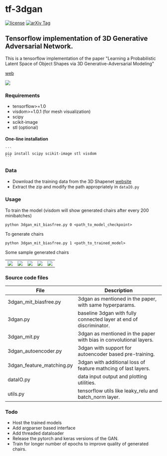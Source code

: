 # tf-3dgan

[![license](https://img.shields.io/github/license/mashape/apistatus.svg)](https://github.com/meetshah1995/tf-3dgan/blob/master/LICENSE)
[![arXiv Tag](https://img.shields.io/badge/arXiv-1610.07584-brightgreen.svg)](https://arxiv.org/abs/1610.07584)

## Tensorflow implementation of 3D Generative Adversarial Network.

This is a tensorflow implementation of the paper "Learning a Probabilistic Latent Space of Object Shapes 
via 3D Generative-Adversarial Modeling"

[web](http://3dgan.csail.mit.edu/)  

![](http://3dgan.csail.mit.edu/images/model.jpg)


### Requirements

* tensorflow>=1.0
* visdom>=1.0.1 (for mesh visualization)
* scipy
* scikit-image
* stl (optional)


#### One-line installation
    
    ```
    pip install scipy scikit-image stl visdom
    ```

### Data

* Download the training data from the 3D Shapenet [website](http://3dshapenets.cs.princeton.edu/3DShapeNetsCode.zip)
* Extract the zip and modify the path appropriately in `dataIO.py`

### Usage

To train the model (visdom will show generated chairs after every 200 minibatches)

```
python 3dgan_mit_biasfree.py 0 <path_to_model_checkpoint>
```

To generate chairs

```
python 3dgan_mit_biasfree.py 1 <path_to_trained_model>
```

Some sample generated chairs

|            |              |            |          |          |
|------------|--------------|------------|----------|----------|
|![](http://homepages.iitb.ac.in/~meetshah1995/files/2_.png) | ![](http://homepages.iitb.ac.in/~meetshah1995/files/4_.png) |  ![](http://homepages.iitb.ac.in/~meetshah1995/files/1_.png) |  ![](http://homepages.iitb.ac.in/~meetshah1995/files/3_.png) |  ![](http://homepages.iitb.ac.in/~meetshah1995/files/5_.png) |


### Source code files

| File      | Description                                                                   |
|-----------|-------------------------------------------------------------------------------|
|3dgan_mit_biasfree.py      | 3dgan as mentioned in the paper, with same hyperparams. 
|3dgan.py                   | baseline 3dgan with fully connected layer at end of discriminator.
|3dgan_mit.py               | 3dgan as mentioned in the paper with bias in convolutional layers.
|3dgan_autoencoder.py       | 3dgan with support for autoencoder based pre-training.
|3dgan_feature_matching.py  | 3dgan with additional loss of feature mathcing of last layers. 
|dataIO.py                  | data input output and plotting utilities.
|utils.py                   | tensorflow utils like leaky_relu and batch_norm layer.


### Todo

* Host the trained models
* Add argparser based interface
* Add threaded dataloader
* Release the pytorch and keras versions of the GAN.
* Train for longer number of epochs to improve quality of generated chairs. 
